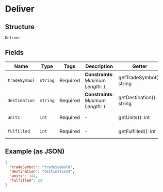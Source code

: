 
# Deliver

## Structure

`Deliver`

## Fields

| Name | Type | Tags | Description | Getter | Setter |
|  --- | --- | --- | --- | --- | --- |
| `tradeSymbol` | `string` | Required | **Constraints**: *Minimum Length*: `1` | getTradeSymbol(): string | setTradeSymbol(string tradeSymbol): void |
| `destination` | `string` | Required | **Constraints**: *Minimum Length*: `1` | getDestination(): string | setDestination(string destination): void |
| `units` | `int` | Required | - | getUnits(): int | setUnits(int units): void |
| `fulfilled` | `int` | Required | - | getFulfilled(): int | setFulfilled(int fulfilled): void |

## Example (as JSON)

```json
{
  "tradeSymbol": "tradeSymbol8",
  "destination": "destination4",
  "units": 142,
  "fulfilled": 24
}
```

